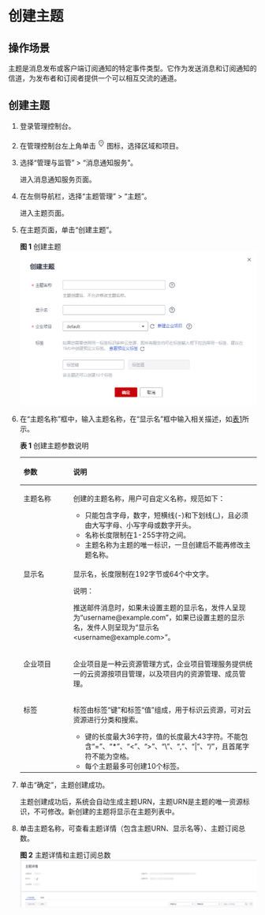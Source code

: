 # 创建主题<a name="zh-cn_topic_0043961401"></a>

## 操作场景<a name="section5231877317314"></a>

主题是消息发布或客户端订阅通知的特定事件类型。它作为发送消息和订阅通知的信道，为发布者和订阅者提供一个可以相互交流的通道。

## 创建主题<a name="section141512514421"></a>

1.  登录管理控制台。
2.  在管理控制台左上角单击![](figures/icon-region.png)图标，选择区域和项目。
3.  选择“管理与监管” \> “消息通知服务”。

    进入消息通知服务页面。

4.  在左侧导航栏，选择“主题管理” \> “主题”。

    进入主题页面。

5.  在主题页面，单击“创建主题”。

    **图 1**  创建主题<a name="fb81883b6094f42bf857bca85b023414d"></a>  
    ![](figures/创建主题.png "创建主题")

6.  在“主题名称”框中，输入主题名称，在“显示名”框中输入相关描述，如[表1](#zh-cn_topic_0043394871_table9567729153632)所示。

    **表 1**  创建主题参数说明

    <a name="zh-cn_topic_0043394871_table9567729153632"></a>
    <table><thead align="left"><tr id="zh-cn_topic_0043394871_row46643153153632"><th class="cellrowborder" valign="top" width="21%" id="mcps1.2.3.1.1"><p id="zh-cn_topic_0043394871_p45773798153632"><a name="zh-cn_topic_0043394871_p45773798153632"></a><a name="zh-cn_topic_0043394871_p45773798153632"></a><strong id="zh-cn_topic_0043394871_b4942326616041"><a name="zh-cn_topic_0043394871_b4942326616041"></a><a name="zh-cn_topic_0043394871_b4942326616041"></a>参数</strong></p>
    </th>
    <th class="cellrowborder" valign="top" width="79%" id="mcps1.2.3.1.2"><p id="zh-cn_topic_0043394871_p16690171153632"><a name="zh-cn_topic_0043394871_p16690171153632"></a><a name="zh-cn_topic_0043394871_p16690171153632"></a><strong id="zh-cn_topic_0043394871_b4386163916041"><a name="zh-cn_topic_0043394871_b4386163916041"></a><a name="zh-cn_topic_0043394871_b4386163916041"></a>说明</strong></p>
    </th>
    </tr>
    </thead>
    <tbody><tr id="zh-cn_topic_0043394871_row15993813153632"><td class="cellrowborder" valign="top" width="21%" headers="mcps1.2.3.1.1 "><p id="zh-cn_topic_0043394871_p41631540153632"><a name="zh-cn_topic_0043394871_p41631540153632"></a><a name="zh-cn_topic_0043394871_p41631540153632"></a>主题名称</p>
    </td>
    <td class="cellrowborder" valign="top" width="79%" headers="mcps1.2.3.1.2 "><p id="zh-cn_topic_0043394871_p44258107153632"><a name="zh-cn_topic_0043394871_p44258107153632"></a><a name="zh-cn_topic_0043394871_p44258107153632"></a>创建的主题名称，用户可自定义名称，规范如下：</p>
    <a name="zh-cn_topic_0043394871_ul40971925153757"></a><a name="zh-cn_topic_0043394871_ul40971925153757"></a><ul id="zh-cn_topic_0043394871_ul40971925153757"><li>只能包含字母，数字，短横线(-)和下划线(_)，且必须由大写字母、小写字母或数字开头。</li><li>名称长度限制在1-255字符之间。</li><li>主题名称为主题的唯一标识，一旦创建后不能再修改主题名称。</li></ul>
    </td>
    </tr>
    <tr id="zh-cn_topic_0043394871_row62778644153632"><td class="cellrowborder" valign="top" width="21%" headers="mcps1.2.3.1.1 "><p id="zh-cn_topic_0043394871_p121659153934"><a name="zh-cn_topic_0043394871_p121659153934"></a><a name="zh-cn_topic_0043394871_p121659153934"></a>显示名</p>
    </td>
    <td class="cellrowborder" valign="top" width="79%" headers="mcps1.2.3.1.2 "><p id="zh-cn_topic_0043394871_p43586774153632"><a name="zh-cn_topic_0043394871_p43586774153632"></a><a name="zh-cn_topic_0043394871_p43586774153632"></a>显示名，长度限制在192字节或64个中文字。</p>
    <div class="note" id="note171859549584"><a name="note171859549584"></a><a name="note171859549584"></a><span class="notetitle"> 说明： </span><div class="notebody"><p id="p11851754115814"><a name="p11851754115814"></a><a name="p11851754115814"></a>推送邮件消息时，如果未设置主题的显示名，发件人呈现为“username@example.com”，如果已设置主题的显示名，发件人则呈现为“显示名&lt;username@example.com&gt;”。</p>
    </div></div>
    </td>
    </tr>
    <tr id="row97288104818"><td class="cellrowborder" valign="top" width="21%" headers="mcps1.2.3.1.1 "><p id="p1172819144816"><a name="p1172819144816"></a><a name="p1172819144816"></a>企业项目</p>
    </td>
    <td class="cellrowborder" valign="top" width="79%" headers="mcps1.2.3.1.2 "><p id="p12729141134813"><a name="p12729141134813"></a><a name="p12729141134813"></a>企业项目是一种云资源管理方式，企业项目管理服务提供统一的云资源按项目管理，以及项目内的资源管理、成员管理。</p>
    </td>
    </tr>
    <tr id="row125903812432"><td class="cellrowborder" valign="top" width="21%" headers="mcps1.2.3.1.1 "><p id="p16654716164312"><a name="p16654716164312"></a><a name="p16654716164312"></a>标签</p>
    </td>
    <td class="cellrowborder" valign="top" width="79%" headers="mcps1.2.3.1.2 "><p id="p860661310433"><a name="p860661310433"></a><a name="p860661310433"></a>标签由标签“键”和标签“值”组成，用于标识云资源，可对云资源进行分类和搜索。</p>
    <a name="ul1560610134435"></a><a name="ul1560610134435"></a><ul id="ul1560610134435"><li>键的长度最大36字符，值的长度最大43字符。不能包含“=”、“*”、“&lt;”、“&gt;”、“\”、“,”、“|”、“/”，且首尾字符不能为空格。</li><li>每个主题最多可创建10个标签。</li></ul>
    </td>
    </tr>
    </tbody>
    </table>

7.  单击“确定”，主题创建成功。

    主题创建成功后，系统会自动生成主题URN，主题URN是主题的唯一资源标识，不可修改。新创建的主题将显示在主题列表中。

8.  单击主题名称，可查看主题详情（包含主题URN、显示名等）、主题订阅总数。

    **图 2**  主题详情和主题订阅总数<a name="fig266465111173"></a>  
    ![](figures/主题详情和主题订阅总数.png "主题详情和主题订阅总数")


